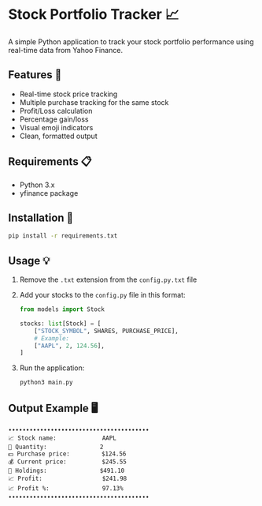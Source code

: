 # Stock Portfolio Tracker 📈

A simple Python application to track your stock portfolio performance using real-time data from Yahoo Finance.

## Features 🌟

- Real-time stock price tracking
- Multiple purchase tracking for the same stock
- Profit/Loss calculation
- Percentage gain/loss
- Visual emoji indicators
- Clean, formatted output

## Requirements 📋

- Python 3.x
- yfinance package

## Installation 🔧

```bash
pip install -r requirements.txt
```

## Usage 💡

1. Remove the `.txt` extension from the `config.py.txt` file

2. Add your stocks to the `config.py` file in this format:

   ```python
   from models import Stock

   stocks: list[Stock] = [
       ["STOCK_SYMBOL", SHARES, PURCHASE_PRICE],
       # Example:
       ["AAPL", 2, 124.56],
   ]
   ```

3. Run the application:

   ```bash
   python3 main.py
   ```

## Output Example 🖥️

```
••••••••••••••••••••••••••••••••••••••••
📈 Stock name:             AAPL
🔢 Quantity:               2
💵 Purchase price:         $124.56
💰 Current price:          $245.55
💎 Holdings:               $491.10
📈 Profit:                 $241.98
📈 Profit %:               97.13%
••••••••••••••••••••••••••••••••••••••••
```
